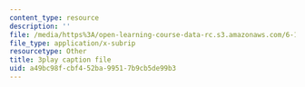 ```yaml
---
content_type: resource
description: ''
file: /media/https%3A/open-learning-course-data-rc.s3.amazonaws.com/6-189-multicore-programming-primer-january-iap-2007/a49bc98fcbf452ba99517b9cb5de99b3_qR9y8dx_pW4.vtt
file_type: application/x-subrip
resourcetype: Other
title: 3play caption file
uid: a49bc98f-cbf4-52ba-9951-7b9cb5de99b3
---
```

